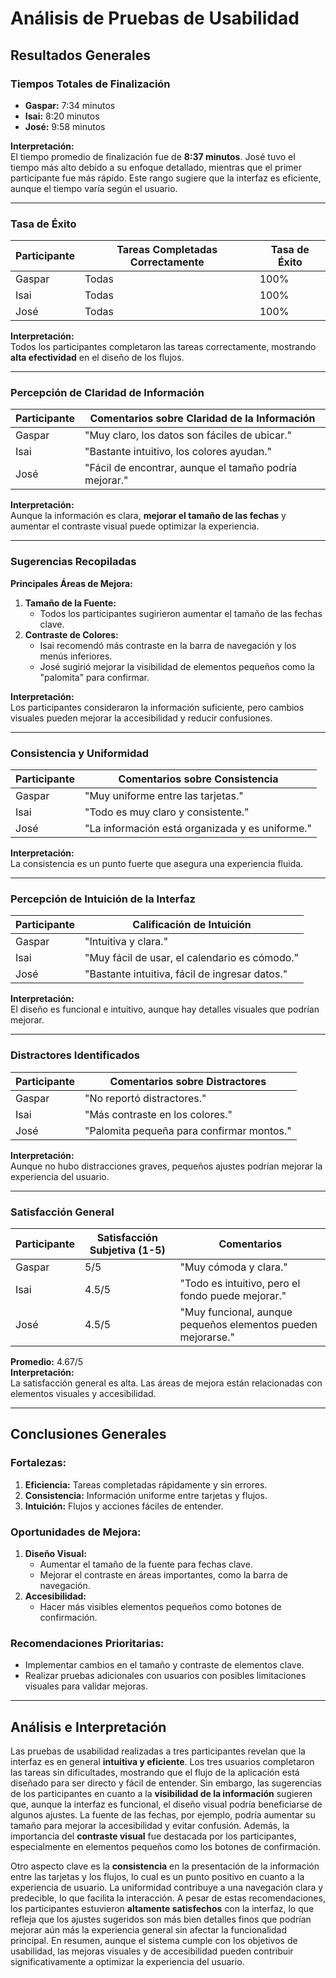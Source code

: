 # **Análisis de Pruebas de Usabilidad**

## **Resultados Generales**

### **Tiempos Totales de Finalización**
- **Gaspar:** 7:34 minutos  
- **Isai:** 8:20 minutos  
- **José:** 9:58 minutos  

**Interpretación:**  
El tiempo promedio de finalización fue de **8:37 minutos**. José tuvo el tiempo más alto debido a su enfoque detallado, mientras que el primer participante fue más rápido. Este rango sugiere que la interfaz es eficiente, aunque el tiempo varía según el usuario.

---

### **Tasa de Éxito**
| Participante  | Tareas Completadas Correctamente | Tasa de Éxito |
|---------------|----------------------------------|---------------|
| Gaspar        | Todas                           | 100%          |
| Isai          | Todas                           | 100%          |
| José          | Todas                           | 100%          |

**Interpretación:**  
Todos los participantes completaron las tareas correctamente, mostrando **alta efectividad** en el diseño de los flujos.

---

### **Percepción de Claridad de Información**
| Participante  | Comentarios sobre Claridad de la Información |
|---------------|---------------------------------------------|
| Gaspar        | "Muy claro, los datos son fáciles de ubicar."|
| Isai          | "Bastante intuitivo, los colores ayudan."   |
| José          | "Fácil de encontrar, aunque el tamaño podría mejorar." |

**Interpretación:**  
Aunque la información es clara, **mejorar el tamaño de las fechas** y aumentar el contraste visual puede optimizar la experiencia.

---

### **Sugerencias Recopiladas**
**Principales Áreas de Mejora:**
1. **Tamaño de la Fuente:**
   - Todos los participantes sugirieron aumentar el tamaño de las fechas clave.
2. **Contraste de Colores:**
   - Isai recomendó más contraste en la barra de navegación y los menús inferiores.  
   - José sugirió mejorar la visibilidad de elementos pequeños como la "palomita" para confirmar.

**Interpretación:**  
Los participantes consideraron la información suficiente, pero cambios visuales pueden mejorar la accesibilidad y reducir confusiones.

---

### **Consistencia y Uniformidad**
| Participante  | Comentarios sobre Consistencia |
|---------------|--------------------------------|
| Gaspar        | "Muy uniforme entre las tarjetas." |
| Isai          | "Todo es muy claro y consistente." |
| José          | "La información está organizada y es uniforme." |

**Interpretación:**  
La consistencia es un punto fuerte que asegura una experiencia fluida.

---

### **Percepción de Intuición de la Interfaz**
| Participante  | Calificación de Intuición       |
|---------------|---------------------------------|
| Gaspar        | "Intuitiva y clara."            |
| Isai          | "Muy fácil de usar, el calendario es cómodo." |
| José          | "Bastante intuitiva, fácil de ingresar datos." |

**Interpretación:**  
El diseño es funcional e intuitivo, aunque hay detalles visuales que podrían mejorar.

---

### **Distractores Identificados**
| Participante  | Comentarios sobre Distractores |
|---------------|--------------------------------|
| Gaspar        | "No reportó distractores."     |
| Isai          | "Más contraste en los colores."|
| José          | "Palomita pequeña para confirmar montos." |

**Interpretación:**  
Aunque no hubo distracciones graves, pequeños ajustes podrían mejorar la experiencia del usuario.

---

### **Satisfacción General**
| Participante  | Satisfacción Subjetiva (1-5) | Comentarios                         |
|---------------|-------------------------------|-------------------------------------|
| Gaspar        | 5/5                           | "Muy cómoda y clara."              |
| Isai          | 4.5/5                         | "Todo es intuitivo, pero el fondo puede mejorar." |
| José          | 4.5/5                         | "Muy funcional, aunque pequeños elementos pueden mejorarse." |

**Promedio:** 4.67/5  
**Interpretación:**  
La satisfacción general es alta. Las áreas de mejora están relacionadas con elementos visuales y accesibilidad.

---

## **Conclusiones Generales**

### **Fortalezas:**
1. **Eficiencia:** Tareas completadas rápidamente y sin errores.  
2. **Consistencia:** Información uniforme entre tarjetas y flujos.  
3. **Intuición:** Flujos y acciones fáciles de entender.

### **Oportunidades de Mejora:**
1. **Diseño Visual:**
   - Aumentar el tamaño de la fuente para fechas clave.  
   - Mejorar el contraste en áreas importantes, como la barra de navegación.
2. **Accesibilidad:**
   - Hacer más visibles elementos pequeños como botones de confirmación.

### **Recomendaciones Prioritarias:**
- Implementar cambios en el tamaño y contraste de elementos clave.  
- Realizar pruebas adicionales con usuarios con posibles limitaciones visuales para validar mejoras.

---
## **Análisis e Interpretación**

Las pruebas de usabilidad realizadas a tres participantes revelan que la interfaz es en general **intuitiva y eficiente**. Los tres usuarios completaron las tareas sin dificultades, mostrando que el flujo de la aplicación está diseñado para ser directo y fácil de entender. Sin embargo, las sugerencias de los participantes en cuanto a la **visibilidad de la información** sugieren que, aunque la interfaz es funcional, el diseño visual podría beneficiarse de algunos ajustes. La fuente de las fechas, por ejemplo, podría aumentar su tamaño para mejorar la accesibilidad y evitar confusión. Además, la importancia del **contraste visual** fue destacada por los participantes, especialmente en elementos pequeños como los botones de confirmación.

Otro aspecto clave es la **consistencia** en la presentación de la información entre las tarjetas y los flujos, lo cual es un punto positivo en cuanto a la experiencia de usuario. La uniformidad contribuye a una navegación clara y predecible, lo que facilita la interacción. A pesar de estas recomendaciones, los participantes estuvieron **altamente satisfechos** con la interfaz, lo que refleja que los ajustes sugeridos son más bien detalles finos que podrían mejorar aún más la experiencia general sin afectar la funcionalidad principal. En resumen, aunque el sistema cumple con los objetivos de usabilidad, las mejoras visuales y de accesibilidad pueden contribuir significativamente a optimizar la experiencia del usuario.

